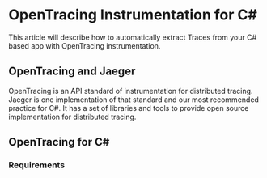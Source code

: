 # OpenTracing Instrumentation for C#

This article will describe how to automatically extract Traces from your C# based app with OpenTracing instrumentation.

## OpenTracing and Jaeger

OpenTracing is an API standard of instrumentation for distributed tracing.
Jaeger is one implementation of that standard and our most recommended practice for C#. It has a set of libraries and tools to provide open source implementation 
for distributed tracing.

## OpenTracing for C#

### Requirements
